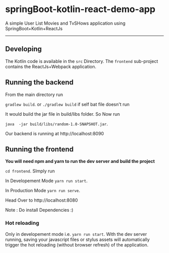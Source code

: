 # springBoot-kotlin-react-demo-app
A simple User List Movies and TvSHows application using SpringBoot+Kotlin+ReactJs

--------------------------------------------------------------------------------------



## Developing

The Kotlin code is available in the `src` Directory.
The `frontend` sub-project contains the ReactJs+Webpack application.


## Running the backend 

From the main directory run 

`gradlew build`. or `./gradlew build` if self bat file doesn't run

It would build the jar file in build/libs folder.
So Now run 

`java  -jar build/libs/random-1.0-SNAPSHOT.jar`.

Our backend is running at http://localhost:8090

## Running the frontend 

**You will need npm and yarn to run the dev server and build the project**

`cd frontend`.
SImply run 

In Developement Mode
`yarn run start`.

In Production Mode
`yarn run serve`.

Head Over to http://localhost:8080 

Note : Do install Dependencies :)


### Hot reloading

Only in developement mode i.e. `yarn run start`.
With the dev server running, saving your javascript files or stylus assets will automatically trigger the hot reloading
(without browser refresh) of the application.



